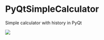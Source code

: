 # PyQtSimpleCalculator
Simple calculator with history in PyQt

![](https://github.com/hrosicka/PyQtSimpleCalculator/blob/master/doc/MainWindow.PNG)
